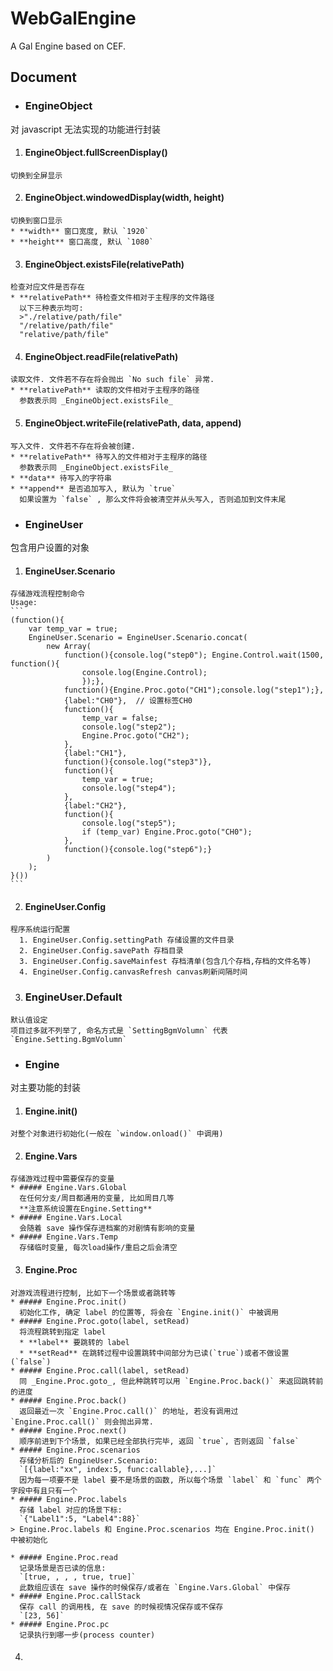 # WebGalEngine
A Gal Engine based on CEF.

## Document
* ### EngineObject   
对 javascript 无法实现的功能进行封装
  1. #### EngineObject.fullScreenDisplay()   
    切换到全屏显示
  2. #### EngineObject.windowedDisplay(width, height)
    切换到窗口显示
    * **width** 窗口宽度, 默认 `1920`  
    * **height** 窗口高度, 默认 `1080`
  3. #### EngineObject.existsFile(relativePath)
    检查对应文件是否存在
    * **relativePath** 待检查文件相对于主程序的文件路径  
      以下三种表示均可:  
      >"./relative/path/file"  
      "/relative/path/file"  
      "relative/path/file"

  4. #### EngineObject.readFile(relativePath)
    读取文件. 文件若不存在将会抛出 `No such file` 异常.
    * **relativePath** 读取的文件相对于主程序的路径  
      参数表示同 _EngineObject.existsFile_
  5. #### EngineObject.writeFile(relativePath, data, append)
    写入文件. 文件若不存在将会被创建.
    * **relativePath** 待写入的文件相对于主程序的路径  
      参数表示同 _EngineObject.existsFile_
    * **data** 待写入的字符串
    * **append** 是否追加写入, 默认为 `true`  
      如果设置为 `false` , 那么文件将会被清空并从头写入, 否则追加到文件末尾
* ### EngineUser
包含用户设置的对象
  1. #### EngineUser.Scenario
    存储游戏流程控制命令  
    Usage:
    ```
    (function(){
        var temp_var = true;
        EngineUser.Scenario = EngineUser.Scenario.concat(
            new Array(
                function(){console.log("step0"); Engine.Control.wait(1500, function(){
                    console.log(Engine.Control);
                    });},
                function(){Engine.Proc.goto("CH1");console.log("step1");},
                {label:"CH0"},  // 设置标签CH0
                function(){
                    temp_var = false;
                    console.log("step2");
                    Engine.Proc.goto("CH2");
                },
                {label:"CH1"},
                function(){console.log("step3")},
                function(){
                    temp_var = true;
                    console.log("step4");
                },
                {label:"CH2"},
                function(){
                    console.log("step5");
                    if (temp_var) Engine.Proc.goto("CH0");
                },
                function(){console.log("step6");}
            )
        );
    }())
    ```
  2. #### EngineUser.Config
    程序系统运行配置
      1. EngineUser.Config.settingPath 存储设置的文件目录
      2. EngineUser.Config.savePath 存档目录
      3. EngineUser.Config.saveMainfest 存档清单(包含几个存档,存档的文件名等)
      4. EngineUser.Config.canvasRefresh canvas刷新间隔时间

  3. ### EngineUser.Default
    默认值设定  
    项目过多就不列举了, 命名方式是 `SettingBgmVolumn` 代表 `Engine.Setting.BgmVolumn`

* ### Engine
对主要功能的封装
  1. #### Engine.init()
    对整个对象进行初始化(一般在 `window.onload()` 中调用)
  2. #### Engine.Vars
    存储游戏过程中需要保存的变量
    * ##### Engine.Vars.Global
      在任何分支/周目都通用的变量, 比如周目几等  
      **注意系统设置在Engine.Setting**
    * ##### Engine.Vars.Local
      会随着 save 操作保存进档案的对剧情有影响的变量
    * ##### Engine.Vars.Temp
      存储临时变量, 每次load操作/重启之后会清空
  3. #### Engine.Proc
    对游戏流程进行控制, 比如下一个场景或者跳转等
    * ##### Engine.Proc.init()
      初始化工作, 确定 label 的位置等, 将会在 `Engine.init()` 中被调用  
    * ##### Engine.Proc.goto(label, setRead)
      将流程跳转到指定 label
      * **label** 要跳转的 label
      * **setRead** 在跳转过程中设置跳转中间部分为已读(`true`)或者不做设置(`false`)
    * ##### Engine.Proc.call(label, setRead)
      同 _Engine.Proc.goto_, 但此种跳转可以用 `Engine.Proc.back()` 来返回跳转前的进度
    * ##### Engine.Proc.back()
      返回最近一次 `Engine.Proc.call()` 的地址, 若没有调用过 `Engine.Proc.call()` 则会抛出异常.
    * ##### Engine.Proc.next()
      顺序前进到下个场景, 如果已经全部执行完毕, 返回 `true`, 否则返回 `false`
    * ##### Engine.Proc.scenarios
      存储分析后的 EngineUser.Scenario:  
      `[{label:"xx", index:5, func:callable},...]`  
      因为每一项要不是 label 要不是场景的函数, 所以每个场景 `label` 和 `func` 两个字段中有且只有一个
    * ##### Engine.Proc.labels
      存储 label 对应的场景下标:  
      `{"Label1":5, "Label4":88}`
    > Engine.Proc.labels 和 Engine.Proc.scenarios 均在 Engine.Proc.init() 中被初始化

    * ##### Engine.Proc.read
      记录场景是否已读的信息:  
      `[true, , , , true, true]`  
      此数组应该在 save 操作的时候保存/或者在 `Engine.Vars.Global` 中保存
    * ##### Engine.Proc.callStack
      保存 call 的调用栈, 在 save 的时候视情况保存或不保存  
      `[23, 56]`
    * ##### Engine.Proc.pc
      记录执行到哪一步(process counter)
  4. ####
